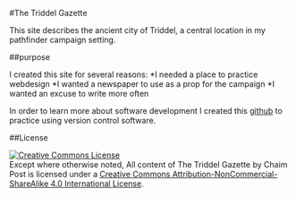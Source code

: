#The Triddel Gazette

This site describes the ancient city of Triddel, a central location in my pathfinder campaign setting.

##purpose

I created this site for several reasons:
*I needed a place to practice webdesign
*I wanted a newspaper to use as a prop for the campaign
*I wanted an excuse to write more often

In order to learn more about software development I created this [github](https://github.com/chaim-post/triddel-gazette) to practice using version control software.

##License

<a rel="license" href="http://creativecommons.org/licenses/by-nc-sa/4.0/"><img alt="Creative Commons License" style="border-width:0" src="http://i.creativecommons.org/l/by-nc-sa/4.0/80x15.png" /></a><br />Except where otherwise noted, All content of <span xmlns:dct="http://purl.org/dc/terms/" property="dct:title">The Triddel Gazette</span> by <span xmlns:cc="http://creativecommons.org/ns#" property="cc:attributionName">Chaim Post</span> is licensed under a <a rel="license" href="http://creativecommons.org/licenses/by-nc-sa/4.0/">Creative Commons Attribution-NonCommercial-ShareAlike 4.0 International License</a>.

